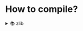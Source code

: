 # How to compile?

<details>
<summary> 📚 zlib </summary>

### Windows

`gcc -o zlib.dll -shared zlib/gzlib.c zlib/trees.c zlib/uncompr.c zlib/zutil.c zlib/adler32.c zlib/compress.c zlib/crc32.c zlib/deflate.c zlib/gzclose.c zlib/gzread.c zlib/gzwrite.c zlib/infback.c zlib/inffast.c zlib/inflate.c zlib/inftrees.c`

### Linux

</details>